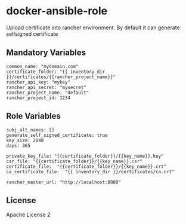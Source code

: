 # docker-ansible-role

Upload certificate into rancher environment.
By default it can generate selfsigned certificate

Mandatory Variables
--------------

```
common_name: "mydomain.com"
certificate_folder: "{{ inventory_dir }}/certificates/{{rancher_project_name}}"
rancher_api_key: "mykey"
rancher_api_secret: "mysecret"
rancher_project_name: "default"
rancher_project_id: 1234
```

Role Variables
--------------

```
subj_alt_names: []
generate_self_signed_certificate: true
key_size: 2048
days: 365

private_key_file: "{{certificate_folder}}/{{key_name}}.key"
csr_file: "{{certificate_folder}}/{{key_name}}.csr"
certificate_file:  "{{certificate_folder}}/{{key_name}}.crt"
ca_certificate_file:  "{{ inventory_dir }}/certificates/ca.crt"

rancher_master_url: "http://localhost:8080"

```
License
-------

Apache License 2
